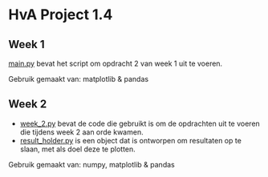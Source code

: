 # HvA Project 1.4

## Week 1
[main.py](./week_1/main.py) bevat het script om opdracht 2 van week 1 uit te voeren.

Gebruik gemaakt van: matplotlib & pandas

## Week 2
- [week_2.py](./week_2/week_2.py) bevat de code die gebruikt is om de opdrachten uit te voeren die tijdens week 2 aan orde kwamen.
- [result_holder.py](./week_2/result_holder.py) is een object dat is ontworpen om resultaten op te slaan, met als doel deze te plotten.

Gebruik gemaakt van: numpy, matplotlib & pandas